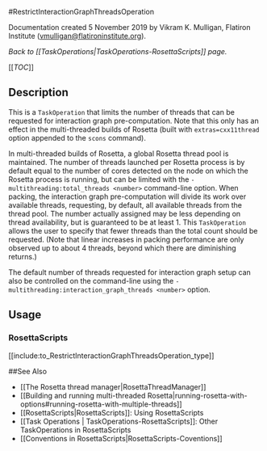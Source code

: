 #RestrictInteractionGraphThreadsOperation

Documentation created 5 November 2019 by Vikram K. Mulligan, Flatiron Institute (vmulligan@flatironinstitute.org).

*Back to [[TaskOperations|TaskOperations-RosettaScripts]] page.*

[[_TOC_]]

## Description

This is a `TaskOperation` that limits the number of threads that can be requested for interaction graph pre-computation.  Note that this only has an effect in the multi-threaded builds of Rosetta (built with `extras=cxx11thread` option appended to the `scons` command).

In multi-threaded builds of Rosetta, a global Rosetta thread pool is maintained.  The number of threads launched per Rosetta process is by default equal to the number of cores detected on the node on which the Rosetta process is running, but can be limited with the `-multithreading:total_threads <number>` command-line option.  When packing, the interaction graph pre-computation will divide its work over available threads, requesting, by default, all available threads from the thread pool.  The number actually assigned may be less depending on thread availability, but is guaranteed to be at least 1.  This `TaskOperation` allows the user to specify that fewer threads than the total count should be requested.  (Note that linear increases in packing performance are only observed up to about 4 threads, beyond which there are diminishing returns.)

The default number of threads requested for interaction graph setup can also be controlled on the command-line using the `-multithreading:interaction_graph_threads <number>` option.
 
## Usage
### RosettaScripts

[[include:to_RestrictInteractionGraphThreadsOperation_type]]

##See Also
* [[The Rosetta thread manager|RosettaThreadManager]]
* [[Building and running multi-threaded Rosetta|running-rosetta-with-options#running-rosetta-with-multiple-threads]]
* [[RosettaScripts|RosettaScripts]]: Using RosettaScripts
* [[Task Operations | TaskOperations-RosettaScripts]]: Other TaskOperations in RosettaScripts
* [[Conventions in RosettaScripts|RosettaScripts-Coventions]]
